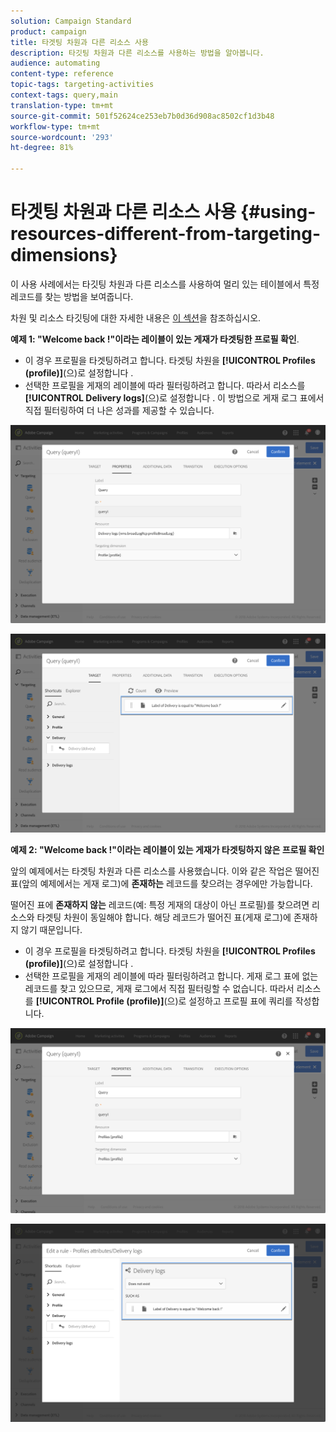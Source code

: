 ```yaml
---
solution: Campaign Standard
product: campaign
title: 타겟팅 차원과 다른 리소스 사용
description: 타깃팅 차원과 다른 리소스를 사용하는 방법을 알아봅니다.
audience: automating
content-type: reference
topic-tags: targeting-activities
context-tags: query,main
translation-type: tm+mt
source-git-commit: 501f52624ce253eb7b0d36d908ac8502cf1d3b48
workflow-type: tm+mt
source-wordcount: '293'
ht-degree: 81%

---
```



# 타겟팅 차원과 다른 리소스 사용 {#using-resources-different-from-targeting-dimensions}

이 사용 사례에서는 타깃팅 차원과 다른 리소스를 사용하여 멀리 있는 테이블에서 특정 레코드를 찾는 방법을 보여줍니다.

차원 및 리소스 타깃팅에 대한 자세한 내용은 [이 섹션](../../automating/using/query.md#targeting-dimensions-and-resources)을 참조하십시오.

**예제 1: &quot;Welcome back !&quot;이라는 레이블이 있는 게재가 타겟팅한 프로필 확인**.

* 이 경우 프로필을 타겟팅하려고 합니다. 타겟팅 차원을 **[!UICONTROL Profiles (profile)]**(으)로 설정합니다 .
* 선택한 프로필을 게재의 레이블에 따라 필터링하려고 합니다. 따라서 리소스를 **[!UICONTROL Delivery logs]**(으)로 설정합니다 . 이 방법으로 게재 로그 표에서 직접 필터링하여 더 나은 성과를 제공할 수 있습니다.

![](assets/targeting_dimension6.png)

![](assets/targeting_dimension7.png)

**예제 2: &quot;Welcome back !&quot;이라는 레이블이 있는 게재가 타겟팅하지 않은 프로필 확인**

앞의 예제에서는 타겟팅 차원과 다른 리소스를 사용했습니다. 이와 같은 작업은 떨어진 표(앞의 예제에서는 게재 로그)에 **존재하는** 레코드를 찾으려는 경우에만 가능합니다.

떨어진 표에 **존재하지 않는** 레코드(예: 특정 게재의 대상이 아닌 프로필)를 찾으려면 리소스와 타겟팅 차원이 동일해야 합니다. 해당 레코드가 떨어진 표(게재 로그)에 존재하지 않기 때문입니다.

* 이 경우 프로필을 타겟팅하려고 합니다. 타겟팅 차원을 **[!UICONTROL Profiles (profile)]**(으)로 설정합니다 .
* 선택한 프로필을 게재의 레이블에 따라 필터링하려고 합니다. 게재 로그 표에 없는 레코드를 찾고 있으므로, 게재 로그에서 직접 필터링할 수 없습니다. 따라서 리소스를 **[!UICONTROL Profile (profile)]**(으)로 설정하고 프로필 표에 쿼리를 작성합니다.

![](assets/targeting_dimension8.png)

![](assets/targeting_dimension9.png)
